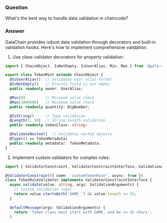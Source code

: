 ### Question


What's the best way to handle data validation in chaincode?


### Answer


GalaChain provides robust data validation through decorators and built-in validation hooks. Here's how to implement comprehensive validation:

1. Use class-validator decorators for property validation:
```typescript
import { ChainObject, IsNotEmpty, IsUserAlias, Min, Max } from '@gala-chain/api';

export class TokenMint extends ChainObject {
  @IsUserAlias()  // Validates user alias format
  @IsNotEmpty()   // Ensures field is not empty
  public readonly owner: UserAlias;

  @Min(0)         // Minimum value check
  @Max(1000000)   // Maximum value check
  public readonly quantity: BigNumber;

  @IsString()     // Type validation
  @Length(3, 50)  // String length validation
  public readonly tokenClass: string;

  @ValidateNested()  // Validates nested objects
  @Type(() => TokenMetadata)
  public readonly metadata?: TokenMetadata;
}
```

2. Implement custom validators for complex rules:
```typescript
import { ValidatorConstraint, ValidatorConstraintInterface, ValidationArguments } from 'class-validator';

@ValidatorConstraint({ name: 'customTokenRule', async: true })
class TokenRuleValidator implements ValidatorConstraintInterface {
  async validate(value: string, args: ValidationArguments) {
    // Custom validation logic
    return value.startsWith('GAME_') && value.length <= 32;
  }

  defaultMessage(args: ValidationArguments) {
    return 'Token class must start with GAME_ and be <= 32 chars';
  }
}

export class GameToken extends ChainObject {
  @Validate(TokenRuleValidator)
  public readonly tokenClass: string;
}
```

3. Add validation in chaincode methods:
```typescript
@Submit()
async function mintToken(
  ctx: GalaChainContext,
  params: TokenMintParams
): Promise<TokenMint> {
  // Pre-validation checks
  if (!params.owner) {
    throw new ValidationError('Owner is required');
  }

  // Create and validate the mint object
  const mint = plainToClass(TokenMint, {
    ...params,
    timestamp: Date.now()
  });

  // This will throw if validation fails
  await validateOrReject(mint);

  // Additional business logic validation
  const existingBalance = await getBalance(ctx, params.owner);
  if (existingBalance.gt(MAX_ALLOWED)) {
    throw new ValidationError('Would exceed maximum allowed balance');
  }

  // Proceed with mint if all validation passes
  return putChainObject(ctx, mint);
}
```

4. Handle validation errors gracefully:
```typescript
try {
  await validateOrReject(tokenMint);
} catch (errors) {
  if (Array.isArray(errors)) {
    // Class-validator errors
    const messages = errors
      .map(err => Object.values(err.constraints))
      .flat();
    throw new ValidationError(`Invalid token mint: ${messages.join(', ')}`);
  }
  throw errors;
}
```

Key validation principles:
- Validate at the model level using decorators
- Add custom validators for complex rules
- Perform business logic validation in methods
- Always validate before state changes
- Handle validation errors consistently

Best practices:
- Use built-in validators when possible
- Keep validation rules close to data models
- Validate early in the request lifecycle
- Provide clear validation error messages
- Consider performance impact of async validators